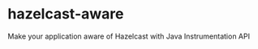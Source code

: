 hazelcast-aware
===============

Make your application aware of Hazelcast with Java Instrumentation API
